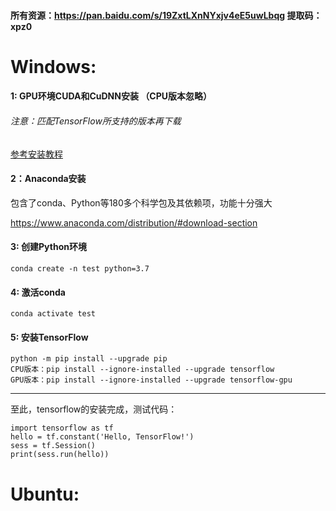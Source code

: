 #### 所有资源：https://pan.baidu.com/s/19ZxtLXnNYxjv4eE5uwLbqg 提取码：xpz0

# Windows:

#### 1: GPU环境CUDA和CuDNN安装 （CPU版本忽略）

###### 注意：匹配TensorFlow所支持的版本再下载
[参考安装教程](https://github.com/kebiao/deeplearning/blob/master/cuda_cudnn_install.md)

#### 2：Anaconda安装

包含了conda、Python等180多个科学包及其依赖项，功能十分强大

https://www.anaconda.com/distribution/#download-section

#### 3: 创建Python环境

    conda create -n test python=3.7

#### 4: 激活conda

    conda activate test

#### 5: 安装TensorFlow

    python -m pip install --upgrade pip
    CPU版本：pip install --ignore-installed --upgrade tensorflow
    GPU版本：pip install --ignore-installed --upgrade tensorflow-gpu


--------------------------------------------------------------------------

至此，tensorflow的安装完成，测试代码：

    import tensorflow as tf
    hello = tf.constant('Hello, TensorFlow!')
    sess = tf.Session()
    print(sess.run(hello))


# Ubuntu:

